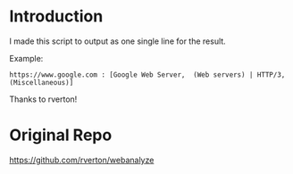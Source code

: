 # Introduction

I made this script to output as one single line for the result. 

Example:
```
https://www.google.com : [Google Web Server,  (Web servers) | HTTP/3,  (Miscellaneous)]
```

Thanks to rverton!

# Original Repo

https://github.com/rverton/webanalyze
